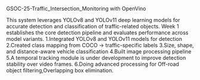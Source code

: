 GSOC-25-Traffic_Intersection_Monitoring with OpenVino

This system leverages YOLOv8 and YOLOv11 deep learning models for accurate detection and classification of traffic-related objects. 
Week 1 establishes the core detection pipeline and evaluates performance across model variants.
1.Integrated YOLOv8 and YOLOv11 models for detection
2.Created class mapping from COCO → traffic-specific labels
3.Size, shape, and distance-aware vehicle classification
4.Built image processing pipeline
5.A temporal tracking module is under development to improve detection stability over video frames.
6.Doing advanced processing for Off-road object filtering,Overlapping box elimination.



